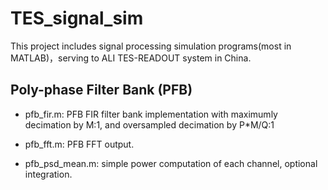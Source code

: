 # TES_signal_sim

This project includes signal processing simulation programs(most in MATLAB)，serving to ALI TES-READOUT system in China.

## Poly-phase Filter Bank (PFB)
- pfb_fir.m:     PFB FIR filter bank implementation with maximumly decimation by M:1, and oversampled decimation by P*M/Q:1

- pfb_fft.m:     PFB FFT output.

- pfb_psd_mean.m:  simple power computation of each channel, optional integration. 

  
